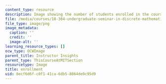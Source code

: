 ```yaml
---
content_type: resource
description: Image showing the number of students enrolled in the course.
file: /media/courses/18-304-undergraduate-seminar-in-discrete-mathematics-spring-2015/0ecf6d6fc0f141ca6db58864de9c95d9_45.png
file_type: image/png
image_metadata:
  caption: ''
  credit: ''
  image-alt: ''
learning_resource_types: []
ocw_type: OCWImage
parent_title: Instructor Insights
parent_type: ThisCourseAtMITSection
resourcetype: Image
title: enrollment
uid: 0ecf6d6f-c0f1-41ca-6db5-8864de9c95d9
---
```

